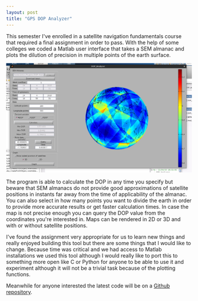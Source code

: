 ```yaml
---
layout: post
title: "GPS DOP Analyzer"
---
```


This semester I've enrolled in a satellite navigation fundamentals course that required a final assignment in order to pass. With the help of some colleges we coded a Matlab user interface that takes a SEM almanac and plots the dilution of precision in multiple points of the earth surface.

![DOP Analyzer](2015-04-25_DOP_Analyzer.jpg)

The program is able to calculate the DOP in any time you specify but beware that SEM almanacs do not provide good approximations of satellite positions in instants far away from the time of applicability of the almanac. You can also select in how many points you want to divide the earth in order to provide more accurate results or get faster calculation times. In case the map is not precise enough you can query the DOP value from the coordinates you're interested in. Maps can be rendered in 2D or 3D and with or without satellite positions.  

I've found the assignment very appropriate for us to learn new things and really enjoyed building this tool but there are some things that I would like to change. Because time was critical and we had access to Matlab installations we used this tool although I would really like to port this to something more open like C or Python for anyone to be able to use it and experiment although it will not be a trivial task because of the plotting functions.  

Meanwhile for anyone interested the latest code will be on a [Github repository](https://github.com/antoniovazquezblanco/DOP-Analyzer).
